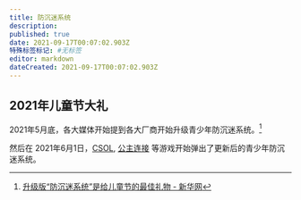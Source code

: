 ```yaml
---
title: 防沉迷系统
description: 
published: true
date: 2021-09-17T00:07:02.903Z
特殊标签标记: #无标签
editor: markdown
dateCreated: 2021-09-17T00:07:02.903Z
---
```


## 2021年儿童节大礼

2021年5月底，各大媒体开始提到各大厂商开始升级青少年防沉迷系统。[^c_112]

[^c_112]: [升级版“防沉迷系统”是给儿童节的最佳礼物 - 新华网](https://web.archive.org/web/20210916160221/http://www.xinhuanet.com/comments/2021-05/26/c_1127491587.htm)

然后在 2021年6月1日，[CSOL](/game/CSOL.md), [公主连接](/game/公主连结Re_Dive.md) 等游戏开始弹出了更新后的青少年防沉迷系统。
